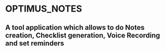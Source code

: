 # OPTIMUS_NOTES

## A tool application which allows to do Notes creation, Checklist generation, Voice Recording and set reminders
